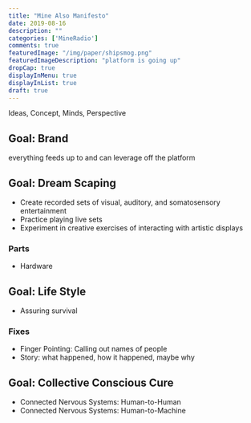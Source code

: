 ```yaml
---
title: "Mine Also Manifesto"
date: 2019-08-16
description: ""
categories: ['MineRadio']
comments: true
featuredImage: "/img/paper/shipsmog.png"
featuredImageDescription: "platform is going up"
dropCap: true
displayInMenu: true
displayInList: true
draft: true
---
```


Ideas, Concept, Minds, Perspective

## Goal: Brand  
everything feeds up to and can leverage off the platform


## Goal: Dream Scaping  
- Create recorded sets of visual, auditory, and somatosensory entertainment  
- Practice playing live sets
- Experiment in creative exercises of interacting with artistic displays  

### Parts  
- Hardware

## Goal: Life Style  
- Assuring survival 

### Fixes  
- Finger Pointing: Calling out names of people
- Story: what happened, how it happened, maybe why  


## Goal: Collective Conscious Cure  
- Connected Nervous Systems: Human-to-Human  
- Connected Nervous Systems: Human-to-Machine  

